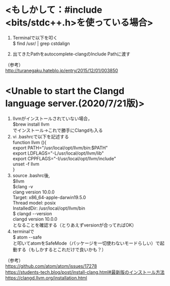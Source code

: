 # <もしかして：#include <bits/stdc++.h>を使っている場合>
1. Terminalで以下を叩く  
        $ find /usr/ | grep cstdalign

1. 出てきたPathをautocomplete-clangのInclude Pathに渡す  

（参考）  
http://turanegaku.hateblo.jp/entry/2015/12/01/003850


# <Unable to start the Clangd language server.(2020/7/21版)>
1. llvmがインストールされていない場合，  
        $brew install llvm  
でインストール→これで勝手にClangdも入る
1. vi .bashrcで以下を記述する  
        function llvm (){  
            export PATH="/usr/local/opt/llvm/bin:$PATH"  
            export LDFLAGS="-L/usr/local/opt/llvm/lib"  
            export CPPFLAGS="-I/usr/local/opt/llvm/include"  
            unset -f llvm  
        }  
1. source .bashrc後,  
        $llvm  
        $clang -v  
        clang version 10.0.0  
        Target: x86_64-apple-darwin19.5.0  
        Thread model: posix  
        InstalledDir: /usr/local/opt/llvm/bin  
        $ clangd --version  
        clangd version 10.0.0  
となることを確認する（とりあえずversionが合ってればOK）
1. terminalで  
        $ atom --safe  
と叩いてatomをSafeMode（パッケージを一切使わないモードらしい）で起動する（もしかするとこれだけで良いかも？）

（参考）  
https://github.com/atom/atom/issues/17278  
https://students-tech.blog/post/install-clang.html#最新版のインストール方法  
https://clangd.llvm.org/installation.html
